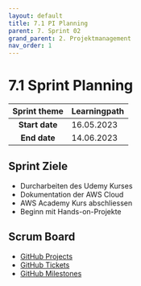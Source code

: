 ```yaml
---
layout: default
title: 7.1 PI Planning
parent: 7. Sprint 02
grand_parent: 2. Projektmanagement
nav_order: 1
---
```


# 7.1 Sprint Planning

| **Sprint theme** | Learningpath |
| :--------------: | ------------ |
|  **Start date**  | 16.05.2023   |
|   **End date**   | 14.06.2023   |

## Sprint Ziele

- Durcharbeiten des Udemy Kurses
- Dokumentation der AWS Cloud
- AWS Academy Kurs abschliessen
- Beginn mit Hands-on-Projekte

## Scrum Board

- [GitHub Projects](https://github.com/orgs/Cloud-native-engineering/projects/3)
- [GitHub Tickets](https://github.com/Cloud-native-engineering/sem01_aws/issues)
- [GitHub Milestones](https://github.com/Cloud-native-engineering/sem01_aws/milestones)
